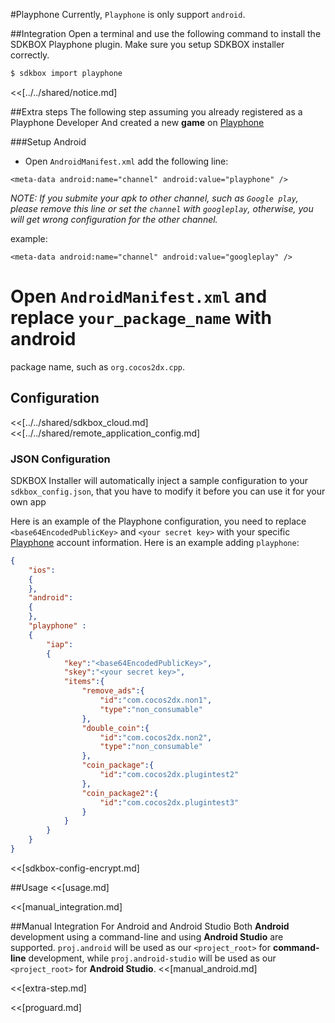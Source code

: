 <!--
Include Base: /Users/jtsm/Chukong-Inc/en/src/playphone/v3-cpp
-->

#Playphone
Currently, `Playphone` is only support `android`.

##Integration
Open a terminal and use the following command to install the SDKBOX Playphone plugin. Make sure you setup SDKBOX installer correctly.
```bash
$ sdkbox import playphone
```

<<[../../shared/notice.md]

##Extra steps
The following step assuming you already registered as a Playphone Developer
And created a new __game__ on [Playphone](https://developer.playphone.com/games/)

###Setup Android
* Open `AndroidManifest.xml` add the following line:

```
<meta-data android:name="channel" android:value="playphone" />
```

*NOTE: If you submite your apk to other channel, such as `Google play`, please remove this line or set the `channel` with `googleplay`, otherwise, you
will get wrong configuration for the other channel.*

example:

```
<meta-data android:name="channel" android:value="googleplay" />
```

# Open `AndroidManifest.xml` and replace `your_package_name` with android 
  package name, such as `org.cocos2dx.cpp`.


## Configuration
<<[../../shared/sdkbox_cloud.md]
<<[../../shared/remote_application_config.md]

### JSON Configuration
SDKBOX Installer will automatically inject a sample configuration to your `sdkbox_config.json`, that you have to modify it before you can use it for your own app

Here is an example of the Playphone configuration, you need to replace `<base64EncodedPublicKey>` and `<your secret key>`  with your specific [Playphone](https://playphone.com/) account information.
Here is an example adding `playphone`:
```json
{
    "ios":
    {
    },
    "android":
    {
    },
    "playphone" :
    {
        "iap":
        {
            "key":"<base64EncodedPublicKey>",
            "skey":"<your secret key>",
            "items":{
                "remove_ads":{
                    "id":"com.cocos2dx.non1",
                    "type":"non_consumable"
                },
                "double_coin":{
                    "id":"com.cocos2dx.non2",
                    "type":"non_consumable"
                },
                "coin_package":{
                    "id":"com.cocos2dx.plugintest2"
                },
                "coin_package2":{
                    "id":"com.cocos2dx.plugintest3"
                }
            }
        }
    }
}
```

<<[sdkbox-config-encrypt.md]

##Usage
<<[usage.md]

<<[manual_integration.md]

##Manual Integration For Android and Android Studio
Both __Android__ development using a command-line and using __Android Studio__ are supported. `proj.android` will be used as our `<project_root>` for __command-line__ development, while `proj.android-studio` will be used as our `<project_root>` for __Android Studio__.
<<[manual_android.md]

<<[extra-step.md]

<<[proguard.md]
